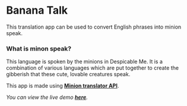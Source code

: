 # **Banana Talk**

This translation app can be used to convert English phrases into minion speak.

### **What is minon speak?**
This language is spoken by the minions in Despicable Me. It is a combination of various languages which are put together to create the gibberish that these cute, lovable creatures speak. 



This app is made using **[Minion translator API](https://funtranslations.com/api/minion)**.


*You can view the live demo **[here](https://translatetominiontalk.netlify.app/)**.*